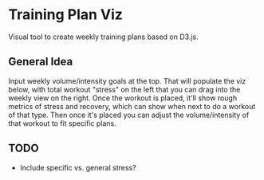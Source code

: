 # Training Plan Viz

Visual tool to create weekly training plans based on D3.js.

## General Idea

Input weekly volume/intensity goals at the top. That will populate the viz below, with total workout "stress" on the left
that you can drag into the weekly view on the right. Once the workout is placed, it'll show rough metrics of stress and 
recovery, which can show when next to do a workout of that type. Then once it's placed you can adjust the volume/intensity
of that workout to fit specific plans.

## TODO

- Include specific vs. general stress?
